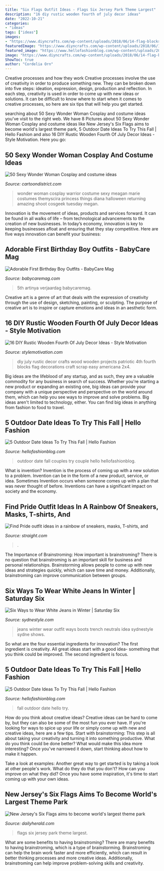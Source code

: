 ```yaml
---
title: "Six Flags Outfit Ideas - Flags Six Jersey Park Theme Largest"
description: "16 diy rustic wooden fourth of july decor ideas"
date: "2022-10-21"
categories:
- "ideas"
tags: ["ideas"]
images:
- "https://www.diyncrafts.com/wp-content/uploads/2018/06/14-flag-blocks.jpg"
featuredImage: "https://www.diyncrafts.com/wp-content/uploads/2018/06/14-flag-blocks.jpg"
featured_image: "https://www.hellofashionblog.com/wp-content/uploads/2017/10/H21B2209.jpg"
image: "https://www.diyncrafts.com/wp-content/uploads/2018/06/14-flag-blocks.jpg"
ShowToc: true
author: "Cordelia Orn"
---
```



Creative processes and how they work
Creative processes involve the use of creativity in order to produce something new. They can be broken down into five steps: ideation, expression, design, production and reflection. In each step, creativity is used in order to come up with new ideas or solutions. It can be difficult to know where to start when it comes to creative processes, so here are six tips that will help you get started.

	

		
searching about 50 Sexy Wonder Woman Cosplay and costume ideas you've visit to the right web. We have 8 Pictures about 50 Sexy Wonder Woman Cosplay and costume ideas like New Jersey&#039;s Six Flags aims to become world&#039;s largest theme park, 5 Outdoor Date Ideas To Try This Fall | Hello Fashion and also 16 DIY Rustic Wooden Fourth Of July Decor Ideas - Style Motivation. Here you go:
		
    
## 50 Sexy Wonder Woman Cosplay And Costume Ideas

<img loading=lazy src="http://cartoondistrict.com/wp-content/uploads/2015/04/Sexy-Wonder-Women-Cosplay-and-costume030.jpg" onerror="this.onerror=null;this.src='https://tse1.mm.bing.net/th?id=OIP.DK7h8hkaPePv0CAi1FU8rgHaLH&amp;pid=15.1';" alt="50 Sexy Wonder Woman Cosplay and costume ideas">

_Source: cartoondistrict.com_

>wonder woman cosplay warrior costume sexy meagan marie costumes themyscira princess things diana halloween returning amazing shoot cosgeek tuesday megan. 

	

Innovation is the movement of ideas, products and services forward. It can be found in all walks of life – from technological advancements to the creation of new businesses. In today’s economy, innovation is key to keeping businesses afloat and ensuring that they stay competitive. Here are five ways innovation can benefit your business: 

    
## Adorable First Birthday Boy Outfits - BabyCare Mag

<img loading=lazy src="https://www.babycaremag.com/wp-content/uploads/2018/01/4d88a8ebf77b0390f10129cdb5a1cf3d.jpg" onerror="this.onerror=null;this.src='https://tse4.mm.bing.net/th?id=OIP.rkx5ca_2kxTyYNZYKopwSQHaKl&amp;pid=15.1';" alt="Adorable First Birthday Boy Outfits - BabyCare Mag">

_Source: babycaremag.com_

>5th artinya verjaardag babycaremag. 

	

Creative art is a genre of art that deals with the expression of creativity through the use of design, sketching, painting, or sculpting. The purpose of creative art is to inspire or capture emotions and ideas in an aesthetic form.

    
## 16 DIY Rustic Wooden Fourth Of July Decor Ideas - Style Motivation

<img loading=lazy src="https://www.diyncrafts.com/wp-content/uploads/2018/06/14-flag-blocks.jpg" onerror="this.onerror=null;this.src='https://tse3.mm.bing.net/th?id=OIP.TnkSVxuiQhx8rbXanOstCAHaLc&amp;pid=15.1';" alt="16 DIY Rustic Wooden Fourth Of July Decor Ideas - Style Motivation">

_Source: stylemotivation.com_

>diy july rustic decor crafts wood wooden projects patriotic 4th fourth blocks flag decorations craft scrap easy americana 2x4. 

	

Big ideas are the lifeblood of any startup, and as such, they are a valuable commodity for any business in search of success. Whether you're starting a new product or expanding an existing one, big ideas can provide your company with a unique perspective and perspective on the world around them, which can help you see ways to improve and solve problems. Big ideas aren't limited to technology, either. You can find big ideas in anything from fashion to food to travel.

    
## 5 Outdoor Date Ideas To Try This Fall | Hello Fashion

<img loading=lazy src="https://www.hellofashionblog.com/wp-content/uploads/2017/10/H21B2209.jpg" onerror="this.onerror=null;this.src='https://tse2.mm.bing.net/th?id=OIP.W0CafKSW4m_0p1u-YErECAHaLH&amp;pid=15.1';" alt="5 Outdoor Date Ideas To Try This Fall | Hello Fashion">

_Source: hellofashionblog.com_

>outdoor date fall couples try couple hello hellofashionblog. 

	

What is invention?
Invention is the process of coming up with a new solution to a problem. Invention can be in the form of a new product, service, or idea. Sometimes Invention occurs when someone comes up with a plan that was never thought of before. Inventions can have a significant impact on society and the economy.

    
## Find Pride Outfit Ideas In A Rainbow Of Sneakers, Masks, T-shirts, And

<img loading=lazy src="https://www.straight.com/files/v3/styles/gs_standard/public/images/20/07/pride_ietang_womens_rainbow_long_gloves_socks_and_3_layered_tulle_tutu_skirt_party_accessory_set_2739.jpg?itok=tJ9gqpKt" onerror="this.onerror=null;this.src='https://tse4.mm.bing.net/th?id=OIP.rog0yLLI7De04igpsV7NVAHaMG&amp;pid=15.1';" alt="Find Pride outfit ideas in a rainbow of sneakers, masks, T-shirts, and">

_Source: straight.com_

>. 

	

The Importance of Brainstroming: How important is brainstroming?
There is no question that brainstroming is an important skill for business and personal relationships. Brainstorming allows people to come up with new ideas and strategies quickly, which can save time and money. Additionally, brainstroming can improve communication between groups.

    
## Six Ways To Wear White Jeans In Winter | Saturday Six

<img loading=lazy src="http://www.sydnestyle.com/wp-content/uploads/2017/02/Sydne-Style-shows-how-to-wear-white-jeans-in-winter-with-neutrals-outfit-idea-1.jpg" onerror="this.onerror=null;this.src='https://tse3.mm.bing.net/th?id=OIP.6MjWBYAwoVLTJhnwkSGttgHaKE&amp;pid=15.1';" alt="Six Ways to Wear White Jeans in Winter | Saturday Six">

_Source: sydnestyle.com_

>jeans winter wear outfit ways boots trench neutrals idea sydnestyle sydne shows. 

	

So what are the four essential ingredients for innovation? The first ingredient is creativity. All great ideas start with a good idea- something that you think could be improved. The second ingredient is focus.

    
## 5 Outdoor Date Ideas To Try This Fall | Hello Fashion

<img loading=lazy src="https://www.hellofashionblog.com/wp-content/uploads/2017/10/H21B2183.jpg" onerror="this.onerror=null;this.src='https://tse4.mm.bing.net/th?id=OIP._ksW4aXIqF0PpGwVFu-RoAHaLH&amp;pid=15.1';" alt="5 Outdoor Date Ideas To Try This Fall | Hello Fashion">

_Source: hellofashionblog.com_

>fall outdoor date hello try. 

	

How do you think about creative ideas?
Creative ideas can be hard to come by, but they can also be some of the most fun you ever have. If you're looking for ways to spice up your life or simply come up with new and creative ideas, here are a few tips. 
Start with brainstorming: This step is all about taking your creativity and turning it into something productive. What do you think could be done better? What would make this idea more interesting? Once you've narrowed it down, start thinking about how to make it happen. 

Take a look at examples: Another great way to get started is by taking a look at other people's work. What do they do that you don't? How can you improve on what they did? Once you have some inspiration, it's time to start coming up with your own ideas.

    
## New Jersey&#039;s Six Flags Aims To Become World&#039;s Largest Theme Park

<img loading=lazy src="https://www.dailyherald.com/storyimage/DA/20120830/business/708309919/AR/0/AR-708309919.jpg&amp;updated=201208300654&amp;imageversion=Facebook&amp;exactH=630&amp;exactW=1200&amp;exactfit=crop&amp;noborder" onerror="this.onerror=null;this.src='https://tse2.mm.bing.net/th?id=OIP.xsMlIp8vFY5-fgZjErLb0QHaD4&amp;pid=15.1';" alt="New Jersey&#039;s Six Flags aims to become world&#039;s largest theme park">

_Source: dailyherald.com_

>flags six jersey park theme largest. 

	

What are some benefits to having brainstroming?
There are many benefits to having brainstroming, which is a type of brainstorming. Brainstroming can help the brain work faster and more efficiently, which can result in better thinking processes and more creative ideas. Additionally, brainstroming can help improve problem-solving skills and creativity.


